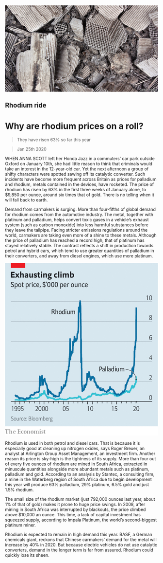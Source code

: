 ![](./images/20200125_FNP502.jpg)

## Rhodium ride

# Why are rhodium prices on a roll?

> They have risen 63% so far this year

> Jan 25th 2020

WHEN ANNA SCOTT left her Honda Jazz in a commuters’ car park outside Oxford on January 10th, she had little reason to think that criminals would take an interest in the 12-year-old car. Yet the next afternoon a group of shifty characters were spotted sawing off its catalytic converter. Such incidents have become more frequent across Britain as prices for palladium and rhodium, metals contained in the devices, have rocketed. The price of rhodium has risen by 63% in the first three weeks of January alone, to $9,850 per ounce, around six times that of gold. There is no telling when it will fall back to earth.

Demand from carmakers is surging. More than four-fifths of global demand for rhodium comes from the automotive industry. The metal, together with platinum and palladium, helps convert toxic gases in a vehicle’s exhaust system (such as carbon monoxide) into less harmful substances before they leave the tailpipe. Facing stricter emissions regulations around the world, carmakers are taking even more of a shine to these metals. Although the price of palladium has reached a record high, that of platinum has stayed relatively stable. The contrast reflects a shift in production towards petrol and hybrid cars, which tend to use greater quantities of palladium in their converters, and away from diesel engines, which use more platinum.

![](./images/20200125_FNC231.png)

Rhodium is used in both petrol and diesel cars. That is because it is especially good at cleaning up nitrogen oxides, says Roger Breuer, an analyst at Arlington Group Asset Management, an investment firm. Another reason its price is sky-high is the tightness of its supply. More than four out of every five ounces of rhodium are mined in South Africa, extracted in minuscule quantities alongside more abundant metals such as platinum, palladium and gold. According to an analysis by Stantec, a consulting firm, a mine in the Waterberg region of South Africa due to begin development this year will produce 63% palladium, 29% platinum, 6.5% gold and just 1.5% rhodium.

The small size of the rhodium market (just 792,000 ounces last year, about 1% of that of gold) makes it prone to huge price swings. In 2008, after mining in South Africa was interrupted by blackouts, the price climbed above $10,000 an ounce. This time, a lack of capital investment has squeezed supply, according to Impala Platinum, the world’s second-biggest platinum miner.

Rhodium is expected to remain in high demand this year. BASF, a German chemicals giant, reckons that Chinese carmakers’ demand for the metal will increase by 40% in 2020. But because electric vehicles do not use catalytic converters, demand in the longer term is far from assured. Rhodium could quickly lose its sheen.